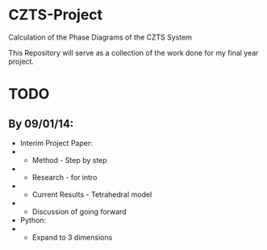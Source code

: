 CZTS-Project
============

Calculation of the Phase Diagrams of the CZTS System

This Repository will serve as a collection of the work done for my final year project.


TODO
=====

By 09/01/14:
--------

*	Interim Project Paper:
* * Method - Step by step
* * Research - for intro
* * Current Results - Tetrahedral model
* * Discussion of going forward
*	Python:
* *	Expand to 3 dimensions
